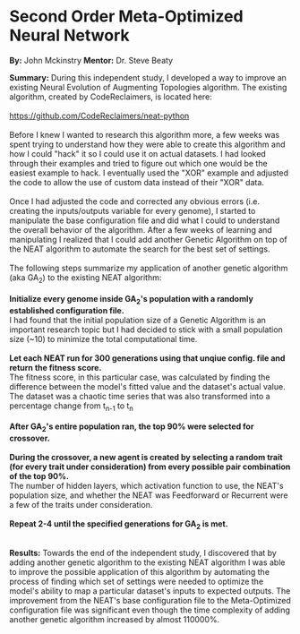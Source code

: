 # Second Order Meta-Optimized Neural Network
<b>By:</b> John Mckinstry <b>Mentor:</b> Dr. Steve Beaty

<b>Summary:</b> During this independent study, I developed a way to improve an existing Neural Evolution of Augmenting Topologies algorithm. The existing algorithm, created by CodeReclaimers, is located here: 
<br /> <br />
https://github.com/CodeReclaimers/neat-python
<br /> <br />
Before I knew I wanted to research this algorithm more, a few weeks was spent trying to understand how they were able to create this algorithm and how I could "hack" it so I could use it on actual datasets. I had looked through their examples and tried to figure out which one would be the easiest example to hack. I eventually used the "XOR" example and adjusted the code to allow the use of custom data instead of their "XOR" data.
<br /> <br />
Once I had adjusted the code and corrected any obvious errors (i.e. creating the inputs/outputs variable for every genome), I started to manipulate the base configuration file and did what I could to understand the overall behavior of the algorithm. After a few weeks of learning and manipulating I realized that I could add another Genetic Algorithm on top of the NEAT algorithm to automate the search for the best set of settings. 
<br /> <br />
The following steps summarize my application of another genetic algorithm (aka GA<sub>2</sub>) to the existing NEAT algorithm:
<br /> <br />
<b>Initialize every genome inside GA<sub>2</sub>'s population with a randomly established configuration file.</b> <br />
I had found that the initial population size of a Genetic Algorithm is an important research topic but I had decided to stick with a small population size (~10) to minimize the total computational time.
<br /> <br />
<b>Let each NEAT run for 300 generations using that unqiue config. file and return the fitness score.</b> <br />
The fitness score, in this particular case, was calculated by finding the difference between the model's fitted value and the dataset's actual value. The dataset was a chaotic time series that was also transformed into a percentage change from t<sub>n-1</sub> to t<sub>n</sub>
<br /> <br />
<b>After GA<sub>2</sub>'s entire population ran, the top 90% were selected for crossover.</b>
<br /> <br />
<b>During the crossover, a new agent is created by selecting a random trait (for every trait under consideration) from every possible pair combination of the top 90%.</b> <br />
The number of hidden layers, which activation function to use, the NEAT's population size, and whether the NEAT was Feedforward or Recurrent were a few of the traits under consideration.
<br /> <br />
<b>Repeat 2-4 until the specified generations for GA<sub>2</sub> is met.</b>
<br /> <br />

<b>Results:</b> Towards the end of the independent study, I discovered that by adding another genetic algorithm to the existing NEAT algorithm I was able to improve the possible application of this algorithm by automating the process of finding which set of settings were needed to optimize the model's ability to map a particular dataset's inputs to expected outputs. The improvement from the NEAT's base configuration file to the Meta-Optimized configuration file was significant even though the time complexity of adding another genetic algorithm increased by almost 110000%.
